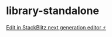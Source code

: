 # library-standalone

[Edit in StackBlitz next generation editor ⚡️](https://stackblitz.com/~/github.com/xpl0siv/library-standalone)